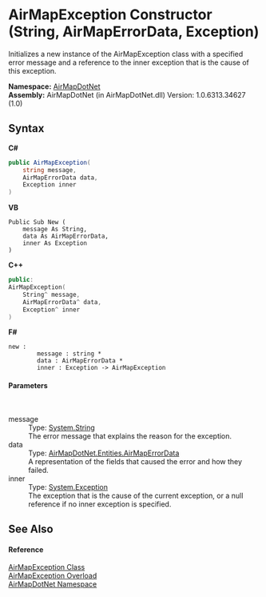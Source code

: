 # AirMapException Constructor (String, AirMapErrorData, Exception)
 

Initializes a new instance of the AirMapException class with a specified error message and a reference to the inner exception that is the cause of this exception.

**Namespace:**&nbsp;<a href="N_AirMapDotNet">AirMapDotNet</a><br />**Assembly:**&nbsp;AirMapDotNet (in AirMapDotNet.dll) Version: 1.0.6313.34627 (1.0)

## Syntax

**C#**<br />
``` C#
public AirMapException(
	string message,
	AirMapErrorData data,
	Exception inner
)
```

**VB**<br />
``` VB
Public Sub New ( 
	message As String,
	data As AirMapErrorData,
	inner As Exception
)
```

**C++**<br />
``` C++
public:
AirMapException(
	String^ message, 
	AirMapErrorData^ data, 
	Exception^ inner
)
```

**F#**<br />
``` F#
new : 
        message : string * 
        data : AirMapErrorData * 
        inner : Exception -> AirMapException
```


#### Parameters
&nbsp;<dl><dt>message</dt><dd>Type: <a href="http://msdn2.microsoft.com/en-us/library/s1wwdcbf" target="_blank">System.String</a><br />The error message that explains the reason for the exception.</dd><dt>data</dt><dd>Type: <a href="T_AirMapDotNet_Entities_AirMapErrorData">AirMapDotNet.Entities.AirMapErrorData</a><br />A representation of the fields that caused the error and how they failed.</dd><dt>inner</dt><dd>Type: <a href="http://msdn2.microsoft.com/en-us/library/c18k6c59" target="_blank">System.Exception</a><br />The exception that is the cause of the current exception, or a null reference if no inner exception is specified.</dd></dl>

## See Also


#### Reference
<a href="T_AirMapDotNet_AirMapException">AirMapException Class</a><br /><a href="Overload_AirMapDotNet_AirMapException__ctor">AirMapException Overload</a><br /><a href="N_AirMapDotNet">AirMapDotNet Namespace</a><br />